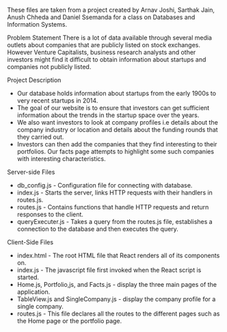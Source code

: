 These files are taken from a project created by Arnav Joshi, Sarthak Jain, Anush Chheda and Daniel Ssemanda for a class on Databases and Information Systems.

Problem Statement
There is a lot of data available through several media outlets about companies that are publicly listed on stock exchanges. However Venture Capitalists, business research analysts and other investors might find it difficult to obtain information about startups and companies not publicly listed.

Project Description
* Our database holds information about startups from the early 1900s to very recent startups in 2014.
* The goal of our website is to ensure that investors can get sufficient information about the trends in the startup space over the years.
* We also want investors to look at company profiles i.e details about the company industry or location and details about the funding rounds that they carried out.
* Investors can then add the companies that they find interesting to their portfolios. Our facts page attempts to highlight some such companies with interesting characteristics.

Server-side Files
* db_config.js - Configuration file for connecting with database.
* index.js - Starts the server, links HTTP requests with their handlers in routes.js.
* routes.js - Contains functions that handle HTTP requests and return responses to the client.
* queryExecuter.js - Takes a query from the routes.js file, establishes a connection to the database and then executes the query.

Client-Side Files
* index.html - The root HTML file that React renders all of its components on.
* index.js - The javascript file first invoked when the React script is started.
* Home.js, Portfolio,js, and Facts.js - display the three main pages of the application. 
* TableView.js and SingleCompany.js - display the company profile for a single company.
* routes.js - This file declares all the routes to the different pages such as the Home page or the portfolio page.   




